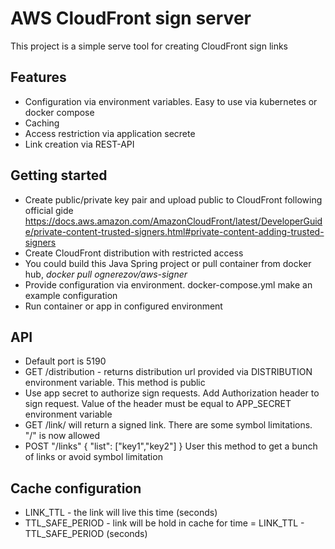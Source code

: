 # AWS CloudFront sign server
This project is a simple serve tool for creating CloudFront sign links

## Features

* Configuration via environment variables. Easy to use via kubernetes or docker compose
* Caching
* Access restriction via application secrete
* Link creation via REST-API

## Getting started

* Create public/private key pair and upload public to CloudFront following official gide https://docs.aws.amazon.com/AmazonCloudFront/latest/DeveloperGuide/private-content-trusted-signers.html#private-content-adding-trusted-signers 
* Create CloudFront distribution with restricted access
* You could build this Java Spring project or pull container from docker hub, *docker pull ognerezov/aws-signer*
* Provide configuration via environment. docker-compose.yml make an example configuration
* Run container or app in configured environment

## API

* Default port is 5190
* GET /distribution - returns distribution url provided via DISTRIBUTION environment variable. This method is public
* Use app secret to authorize sign requests. Add Authorization header to sign request. Value of the header must be equal to APP_SECRET environment variable
* GET /link/<key> will return a signed link. There are some symbol limitations. "/" is now allowed
* POST "/links" {
  "list": ["key1","key2"]
  } User this method to get a bunch of links or avoid symbol limitation 

## Cache configuration

* LINK_TTL - the link will live this time (seconds)
* TTL_SAFE_PERIOD - link will be hold in cache for time = LINK_TTL - TTL_SAFE_PERIOD (seconds)